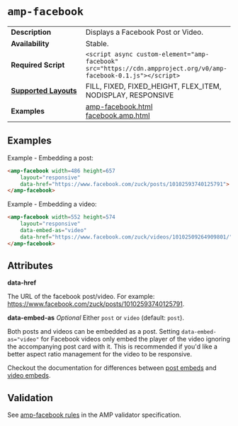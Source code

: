 <!---
Copyright 2015 The AMP HTML Authors. All Rights Reserved.

Licensed under the Apache License, Version 2.0 (the "License");
you may not use this file except in compliance with the License.
You may obtain a copy of the License at

      http://www.apache.org/licenses/LICENSE-2.0

Unless required by applicable law or agreed to in writing, software
distributed under the License is distributed on an "AS-IS" BASIS,
WITHOUT WARRANTIES OR CONDITIONS OF ANY KIND, either express or implied.
See the License for the specific language governing permissions and
limitations under the License.
-->

# <a name="amp-facebook"></a> `amp-facebook`

<table>
  <tr>
    <td width="40%"><strong>Description</strong></td>
    <td>Displays a Facebook Post or Video. </td>
  </tr>
  <tr>
    <td width="40%"><strong>Availability</strong></td>
    <td>Stable.</td>
  </tr>
  <tr>
    <td width="40%"><strong>Required Script</strong></td>
    <td><code>&lt;script async custom-element="amp-facebook" src="https://cdn.ampproject.org/v0/amp-facebook-0.1.js">&lt;/script></code></td>
  </tr>
  <tr>
    <td class="col-fourty"><strong><a href="https://www.ampproject.org/docs/guides/responsive/control_layout.html">Supported Layouts</a></strong></td>
    <td>FILL, FIXED, FIXED_HEIGHT, FLEX_ITEM, NODISPLAY, RESPONSIVE</td>
  </tr>
  <tr>
    <td width="40%"><strong>Examples</strong></td>
    <td><a href="https://ampbyexample.com/components/amp-facebook">amp-facebook.html</a><br /><a href="https://github.com/ampproject/amphtml/blob/master/examples/facebook.amp.html">facebook.amp.html</a></td>
  </tr>
</table>

## Examples

Example - Embedding a post:
```html
<amp-facebook width=486 height=657
    layout="responsive"
    data-href="https://www.facebook.com/zuck/posts/10102593740125791">
</amp-facebook>
```

Example - Embedding a video:
```html
<amp-facebook width=552 height=574
    layout="responsive"
    data-embed-as="video"
    data-href="https://www.facebook.com/zuck/videos/10102509264909801/">
</amp-facebook>
```

## Attributes

**data-href**

The URL of the facebook post/video. For example: https://www.facebook.com/zuck/posts/10102593740125791.

**data-embed-as**
_Optional_
Either `post` or `video` (default: `post`).

Both posts and videos can be embedded as a post. Setting `data-embed-as="video"` for Facebook videos only embed the player of the video ignoring the accompanying post card with it. This is recommended if you'd like a better aspect ratio management for the video to be responsive.  

Checkout the documentation for differences between [post embeds](https://developers.facebook.com/docs/plugins/embedded-posts) and [video embeds](https://developers.facebook.com/docs/plugins/embedded-video-player).

## Validation

See [amp-facebook rules](https://github.com/ampproject/amphtml/blob/master/extensions/amp-facebook/0.1/validator-amp-facebook.protoascii) in the AMP validator specification.
